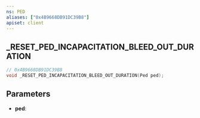 ```yaml
---
ns: PED
aliases: ["0x4B9668DB91DC39B8"]
apiset: client
---
```

## _RESET_PED_INCAPACITATION_BLEED_OUT_DURATION

```c
// 0x4B9668DB91DC39B8
void _RESET_PED_INCAPACITATION_BLEED_OUT_DURATION(Ped ped);
```


## Parameters
* **ped**:



